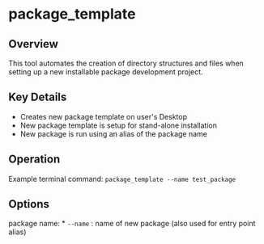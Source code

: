 # package_template
## Overview
This tool automates the creation of directory structures and files when setting up a new installable package development project.

## Key Details
- Creates new package template on user's Desktop
- New package template is setup for stand-alone installation
- New package is run using an alias of the package name

## Operation
Example terminal command:
`package_template --name test_package`

## Options
package name:
    * `--name` : name of new package (also used for entry point alias)
    